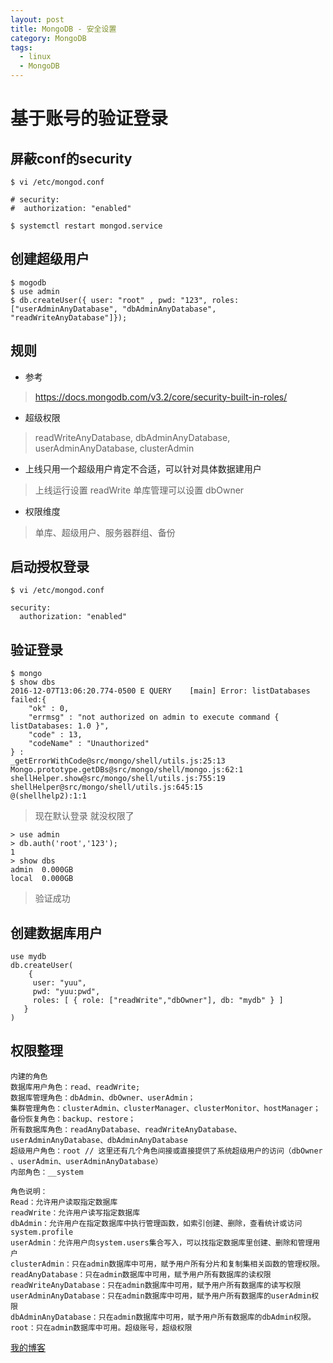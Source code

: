 ```yaml
---
layout: post
title: MongoDB - 安全设置
category: MongoDB
tags:
  - linux
  - MongoDB
---
```


# 基于账号的验证登录

## 屏蔽conf的security

```
$ vi /etc/mongod.conf

# security:
#  authorization: "enabled"

$ systemctl restart mongod.service
```

## 创建超级用户

```
$ mogodb
$ use admin
$ db.createUser({ user: "root" , pwd: "123", roles: ["userAdminAnyDatabase", "dbAdminAnyDatabase", "readWriteAnyDatabase"]});
```

## 规则

- 参考

> https://docs.mongodb.com/v3.2/core/security-built-in-roles/

- 超级权限

> readWriteAnyDatabase, dbAdminAnyDatabase, userAdminAnyDatabase, clusterAdmin

- 上线只用一个超级用户肯定不合适，可以针对具体数据建用户

> 上线运行设置 readWrite
> 单库管理可以设置 dbOwner

- 权限维度

> 单库、超级用户、服务器群组、备份

## 启动授权登录

```
$ vi /etc/mongod.conf

security:
  authorization: "enabled"
```

## 验证登录

```
$ mongo
$ show dbs
2016-12-07T13:06:20.774-0500 E QUERY    [main] Error: listDatabases failed:{
	"ok" : 0,
	"errmsg" : "not authorized on admin to execute command { listDatabases: 1.0 }",
	"code" : 13,
	"codeName" : "Unauthorized"
} :
_getErrorWithCode@src/mongo/shell/utils.js:25:13
Mongo.prototype.getDBs@src/mongo/shell/mongo.js:62:1
shellHelper.show@src/mongo/shell/utils.js:755:19
shellHelper@src/mongo/shell/utils.js:645:15
@(shellhelp2):1:1
```

> 现在默认登录 就没权限了

```
> use admin
> db.auth('root','123');
1
> show dbs
admin  0.000GB
local  0.000GB
```

> 验证成功

## 创建数据库用户

```
use mydb
db.createUser(
    {
     user: "yuu",
     pwd: "yuu:pwd",
     roles: [ { role: ["readWrite","dbOwner"], db: "mydb" } ]
   }
)
```

## 权限整理

```
内建的角色
数据库用户角色：read、readWrite;
数据库管理角色：dbAdmin、dbOwner、userAdmin；
集群管理角色：clusterAdmin、clusterManager、clusterMonitor、hostManager；
备份恢复角色：backup、restore；
所有数据库角色：readAnyDatabase、readWriteAnyDatabase、userAdminAnyDatabase、dbAdminAnyDatabase
超级用户角色：root // 这里还有几个角色间接或直接提供了系统超级用户的访问（dbOwner 、userAdmin、userAdminAnyDatabase）
内部角色：__system

角色说明：
Read：允许用户读取指定数据库
readWrite：允许用户读写指定数据库
dbAdmin：允许用户在指定数据库中执行管理函数，如索引创建、删除，查看统计或访问system.profile
userAdmin：允许用户向system.users集合写入，可以找指定数据库里创建、删除和管理用户
clusterAdmin：只在admin数据库中可用，赋予用户所有分片和复制集相关函数的管理权限。
readAnyDatabase：只在admin数据库中可用，赋予用户所有数据库的读权限
readWriteAnyDatabase：只在admin数据库中可用，赋予用户所有数据库的读写权限
userAdminAnyDatabase：只在admin数据库中可用，赋予用户所有数据库的userAdmin权限
dbAdminAnyDatabase：只在admin数据库中可用，赋予用户所有数据库的dbAdmin权限。
root：只在admin数据库中可用。超级账号，超级权限
```


[我的博客](https://hans007.github.io)